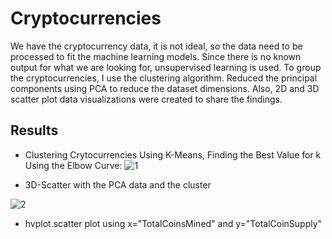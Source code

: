 # Cryptocurrencies

We have the cryptocurrency data, it is not ideal, so the data need to be processed to fit the machine learning models. Since there is no known output for what we are looking for, unsupervised learning is used. To group the cryptocurrencies, I use the clustering algorithm. Reduced the principal components using PCA to reduce the dataset dimensions. Also, 2D and 3D scatter plot data visualizations were created to share the findings.


## Results

- Clustering Crytocurrencies Using K-Means, Finding the Best Value for k Using the Elbow Curve:
![1](https://user-images.githubusercontent.com/38533045/141230791-da0174c8-424d-4029-a2d9-7faeeca621f9.png)


- 3D-Scatter with the PCA data and the cluster

![2](https://user-images.githubusercontent.com/38533045/141230904-5863b827-4938-449d-9ac1-7371caede251.png)




- hvplot.scatter plot using x="TotalCoinsMined" and y="TotalCoinSupply"


